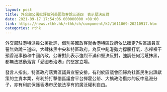 ```yaml
---
layout: post
title: 外交部公署批評個別美國政客說三道四　表示堅決反對
date: 2021-09-17 17:54:06.000000000 +08:00
link: https://news.rthk.hk/rthk/ch/component/k2/1611069-20210917.htm
categories: rthk
---
```


外交部駐港特派員公署批評，個別美國政客就香港特區政府依法確定7名區議員宣誓無效說三道四，大肆抹黑中央和特區政府，為反中亂港勢力撐腰打氣，赤裸裸干預香港事務和中國內政，公署對此表示強烈不滿和堅決反對，強調任何污蔑抹黑，都無法撼動落實「愛國者治港」的堅定立場。

發言人指出，特區政府落實區議員宣誓安排，有利於區議會回歸為社區民生出謀獻策的主責本業，有利於打擊借區議會平台揮霍公帑、大搞政治攬炒的反中亂港分子，亦有利於保護香港市民依法享有的廣泛權利自由。
